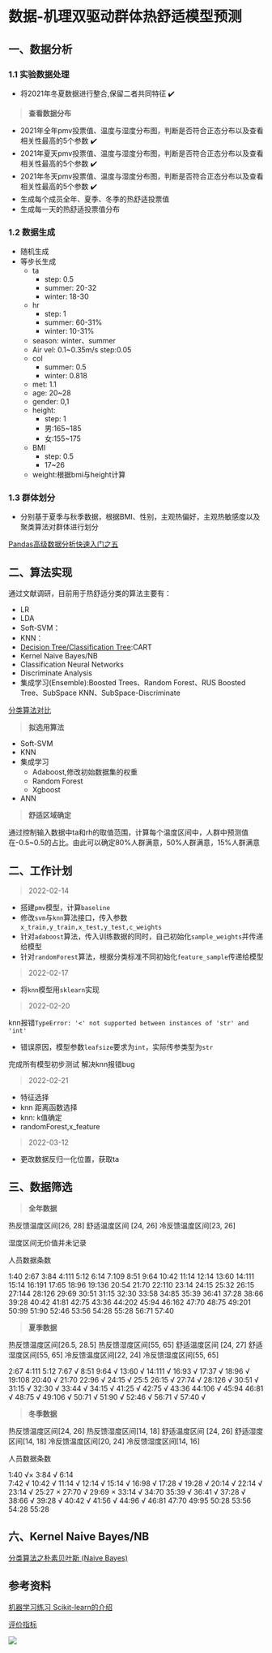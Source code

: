 # 数据-机理双驱动群体热舒适模型预测

## 一、数据分析

### 1.1 实验数据处理

- 将2021年冬夏数据进行整合,保留二者共同特征 ✔️

> **查看数据分布**

- 2021年全年pmv投票值、温度与湿度分布图，判断是否符合正态分布以及查看相关性最高的5个参数 ✔️
- 2021年夏天pmv投票值、温度与湿度分布图，判断是否符合正态分布以及查看相关性最高的5个参数 ✔️
- 2021年冬天pmv投票值、温度与湿度分布图，判断是否符合正态分布以及查看相关性最高的5个参数 ✔️
- 生成每个成员全年、夏季、冬季的热舒适投票值 
- 生成每一天的热舒适投票值分布

### 1.2 数据生成

- 随机生成
- 等步长生成
  - ta
    - step: 0.5
    - summer: 20-32
    - winter: 18-30
  - hr
    - step: 1
    - summer: 60-31%
    - winter: 10-31%
  - season: winter、summer
  - Air vel: 0.1~0.35m/s step:0.05
  - col
    - summer: 0.5
    - winter: 0.818
  - met: 1.1
  - age: 20~28
  - gender: 0,1
  - height:
    - step: 1
    - 男:165~185
    - 女:155~175
  - BMI
    - step: 0.5
    - 17~26
  - weight:根据bmi与height计算

### 1.3 群体划分

- 分别基于夏季与秋季数据，根据BMI、性别，主观热偏好，主观热敏感度以及聚类算法对群体进行划分

[Pandas高级数据分析快速入门之五](https://blog.csdn.net/xiaoyw71/article/details/120094548)

## 二、算法实现

通过文献调研，目前用于热舒适分类的算法主要有：

- LR
- LDA
- Soft-SVM：
- KNN：
- [Decision Tree/Classification Tree](https://zhuanlan.zhihu.com/p/361464944?ivk_sa=1024320u):CART
- Kernel Naive Bayes/NB
- Classification Neural Networks
- Discriminate Analysis
- 集成学习(Ensemble):Boosted Trees、Random Forest、RUS Boosted Tree、SubSpace KNN、SubSpace-Discriminate

[分类算法对比](https://blog.csdn.net/ex_6450/article/details/126150464)

> **拟选用算法**

- Soft-SVM
- KNN
- 集成学习
  - Adaboost,修改初始数据集的权重
  - Random Forest 
  - Xgboost
- ANN

> **舒适区域确定**

通过控制输入数据中ta和rh的取值范围，计算每个温度区间中，人群中预测值在-0.5~0.5的占比。由此可以确定80%人群满意，50%人群满意，15%人群满意

## 二、工作计划

> 2022-02-14

- 搭建`pmv`模型，计算`baseline`
- 修改`svm`与`knn`算法接口，传入参数`x_train,y_train,x_test,y_test,c_weights`
- 针对`adaboost`算法，传入训练数据的同时，自己初始化`sample_weights`并传递给模型
- 针对`randomForest`算法，根据分类标准不同初始化`feature_sample`传递给模型

> 2022-02-17

- 将`knn`模型用`sklearn`实现

> 2022-02-20

knn报错`TypeError: '<' not supported between instances of 'str' and 'int'`

- 错误原因，模型参数`leafsize`要求为`int`，实际传参类型为`str`

完成所有模型初步测试
解决knn报错bug

> 2022-02-21

- 特征选择
- knn 距离函数选择
- knn: k值确定
- randomForest,x_feature

> 2022-03-12

- 更改数据反归一化位置，获取ta

## 三、数据筛选

> **全年数据**

热反馈温度区间[26, 28]
舒适温度区间 [24, 26]
冷反馈温度区间[23, 26]

湿度区间无价值并未记录

人员数据条数

1:40
2:67
3:84
4:111
5:12
6:14
7:109
8:51
9:64
10:42
11:14
12:14
13:60
14:111
15:14
16:191
17:65
18:96
19:136
20:54
21:70
22:110
23:14
24:15
25:32
26:15
27:144
28:126
29:69
30:51
31:15
32:30
33:58
34:85
35:39
36:41
37:28
38:66
39:28
40:42
41:81
42:75
43:36
44:202
45:94
46:162
47:70
48:75
49:201
50:99
51:90
52:46
53:56
54:28
55:28
56:71
57:40

> **夏季数据**

热反馈温度区间[26.5, 28.5] 热反馈湿度区间[55, 65]
舒适温度区间 [24, 27] 舒适湿度区间[55, 65]
冷反馈温度区间[22, 24] 冷反馈湿度区间[55, 65]


2:67
4:111
5:12
7:67 √
8:51
9:64 √
13:60 √
14:111 √
16:93 √
17:37 √
18:96 √
19:108
20:40 √
21:70 
22:96 √
24:15 √
25:5
26:15 √
27:74 √
28:126 √
30:51 √
31:15 √
32:30 √
33:44 √
34:15 √
41:25 √
42:75 √
43:36
44:106 √
45:94
46:81 √
48:75 √
49:106 √
50:71 √
51:90 √
52:46 √
56:71 √
57:40 √

> **冬季数据**

热反馈温度区间[24, 26] 热反馈湿度区间[14, 18]
舒适温度区间 [24, 26] 舒适湿度区间[14, 18]
冷反馈温度区间[20, 24] 冷反馈湿度区间[14, 16]

人员数据条数

1:40  √×
3:84  √
6:14  
7:42  √
10:42 √
11:14 √
12:14 √
15:14 √
16:98 √
17:28 √
19:28 √
20:14 √
22:14 √
23:14 √
25:27 ×
27:70 √
29:69 ×
33:14 √
34:70
35:39 √
36:41 √
37:28 √
38:66 √
39:28 √
40:42 √
41:56 √
44:96 √
46:81
47:70
49:95
50:28
53:56
54:28
55:28

## 六、Kernel Naive Bayes/NB

[分类算法之朴素贝叶斯 (Naive Bayes)](https://blog.csdn.net/ex_6450/article/details/126142846?spm=1001.2101.3001.6661.1&utm_medium=distribute.pc_relevant_t0.none-task-blog-2%7Edefault%7ECTRLIST%7ERate-1-126142846-blog-125782329.pc_relevant_multi_platform_whitelistv3&depth_1-utm_source=distribute.pc_relevant_t0.none-task-blog-2%7Edefault%7ECTRLIST%7ERate-1-126142846-blog-125782329.pc_relevant_multi_platform_whitelistv3&utm_relevant_index=1)

## 参考资料

[机器学习练习 Scikit-learn的介绍](https://github.com/fengdu78/WZU-machine-learning-course/blob/main/code/03-%E6%9C%BA%E5%99%A8%E5%AD%A6%E4%B9%A0%E5%BA%93Scikit-learn/ML-lesson3-Scikit-learn.ipynb)

[评价指标](https://blog.csdn.net/hfutdog/article/details/88085878)

![](https://img-blog.csdnimg.cn/61fc7a3082f44882ae4d8b9d29f821e2.png?x-oss-process=image/watermark,type_d3F5LXplbmhlaQ,shadow_50,text_Q1NETiBAfumjjuWHjOWkqeS4i34=,size_20,color_FFFFFF,t_70,g_se,x_16)
